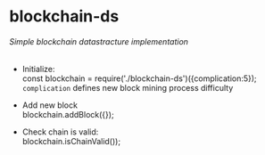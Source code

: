 # blockchain-ds

###### Simple blockchain datastracture implementation

- Initialize:  
const blockchain = require('./blockchain-ds')({complication:5});  
`complication` defines new block mining process difficulty  

- Add new block  
blockchain.addBlock({});  

- Check chain is valid:  
blockchain.isChainValid());  